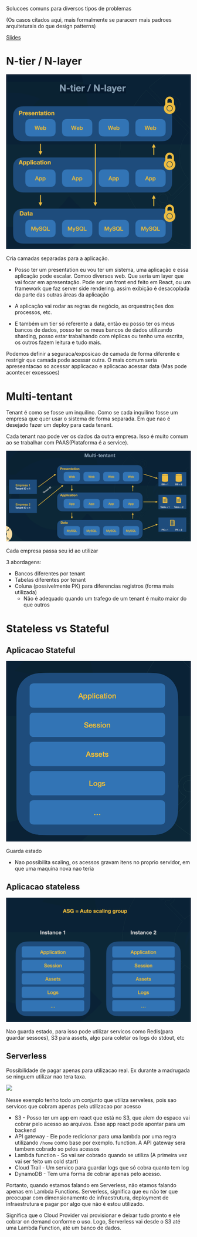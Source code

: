
Solucoes comuns para diversos tipos de problemas

(Os casos citados aqui, mais formalmente se paracem mais padroes arquiteturais do que design patterns)


[Slides](https://mbafullcycle.s3.us-east-1.amazonaws.com/fundamentos-arquitetura-de-solucao/DesingPatternsArquiteturaSolucao.pdf)


# N-tier / N-layer

![alt text](image-3.png)

Cria camadas separadas para a aplicação. 
- Posso ter um presentation eu vou ter um sistema, uma aplicação e essa aplicação pode escalar. Comoo diversos web. Que seria um layer que vai focar em apresentação. Pode ser um front end feito em React, ou um framework que faz server side rendering. assim exibição é desacoplada da parte das outras áreas da aplicação

-  A aplicação vai rodar as regras de negócio, as orquestrações dos processos, etc.

- E também um tier só referente a data, então eu posso ter os meus bancos de dados, posso ter os meus bancos de dados utilizando sharding, posso estar trabalhando com réplicas ou tenho uma escrita, os outros fazem leitura e tudo mais.

Podemos definir a seguraca/exposicao de camada de forma diferente e restrigir que camada pode acessar outra. O mais comum seria apreseantacao so acessar applicacao e aplicacao acessar data (Mas pode acontecer excessoes)

# Multi-tentant

Tenant é como se fosse um inquilino. Como se cada inquilino fosse um empresa que quer usar o sistema de forma separada. Em que nao é desejado fazer um deploy para cada tenant.

Cada tenant nao pode ver os dados da outra empresa. Isso é muito comum ao se trabalhar com PAAS(Plataforma é a service).

![alt text](image-4.png)

Cada empresa passa seu id ao utilizar

3 abordagens:

- Bancos diferentes por tenant
- Tabelas diferentes por tenant
- Coluna (possivelmente PK) para diferencias registros (forma mais utilizada)
    - Não é adequado quando um trafego de um tenant é muito maior do que outros


# Stateless vs Stateful

## Aplicacao Stateful

![alt text](image-5.png)

Guarda estado

- Nao possibilita scaling, os acessos gravam itens no proprio servidor, em que uma maquina nova nao teria


## Aplicacao stateless

![alt text](image-6.png)

Nao guarda estado, para isso pode utilizar servicos como Redis(para guardar sessoes), S3 para assets, algo para coletar os logs do stdout, etc

## Serverless

Possibilidade de pagar apenas para utilizacao real. Ex durante a madrugada se ninguem utilizar nao tera taxa.

![
](image-7.png)

Nesse exemplo tenho todo um conjunto que utiliza serveless, pois sao servicos que cobram apenas pela utilizacao por acesso

- S3 - Posso ter um app em react que está no S3, que alem do espaco vai cobrar pelo acesso ao arquivos. Esse app react pode apontar para um backend
- API gateway - Ele pode redicionar para uma lambda por uma regra utilizando `/home` como base por exemplo. function. A API gateway sera tambem cobrado so pelos acessos
- Lambda function - So vai ser cobrado quando se utiliza (A primeira vez vai ser feito um cold start)
- Cloud Trail - Um servico para guardar logs que só cobra quanto tem log
- DynamoDB - Tem uma forma de cobrar apenas pelo acesso.


Portanto, quando estamos falando em Serverless, não etamos falando apenas em Lambda Functions. Serverless, significa que eu não ter que preocupar com dimensionamento de infraestrutura, deployment de infraestrutura e pagar por algo que não é estou utilizado. 

Significa que o Cloud Provider vai provisionar e deixar tudo pronto e ele cobrar on demand conforme o uso. Logo, Serverless vai desde o S3 até uma Lambda Function, até um banco de dados.

